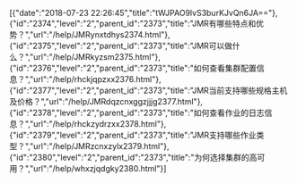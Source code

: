 [{"date":"2018-07-23 22:26:45","title":"tWJPAO9lvS3burKJvQn6JA=="},{"id":"2374","level":"2","parent_id":"2373","title":"JMR有哪些特点和优势？","url":"/help/JMRynxtdhys2374.html"},{"id":"2375","level":"2","parent_id":"2373","title":"JMR可以做什么？","url":"/help/JMRkyzsm2375.html"},{"id":"2376","level":"2","parent_id":"2373","title":"如何查看集群配置信息？","url":"/help/rhckjqpzxx2376.html"},{"id":"2377","level":"2","parent_id":"2373","title":"JMR当前支持哪些规格主机及价格？","url":"/help/JMRdqzcnxggzjjjg2377.html"},{"id":"2378","level":"2","parent_id":"2373","title":"如何查看作业的日志信息？","url":"/help/rhckzydrzxx2378.html"},{"id":"2379","level":"2","parent_id":"2373","title":"JMR支持哪些作业类型？","url":"/help/JMRzcnxzylx2379.html"},{"id":"2380","level":"2","parent_id":"2373","title":"为何选择集群的高可用？","url":"/help/whxzjqdgky2380.html"}]